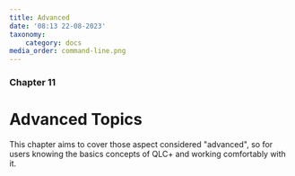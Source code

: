 ```yaml
---
title: Advanced
date: '08:13 22-08-2023'
taxonomy:
    category: docs
media_order: command-line.png
---
```


### Chapter 11

# Advanced Topics

This chapter aims to cover those aspect considered "advanced", so for users knowing the basics concepts of QLC+ and working comfortably with it.